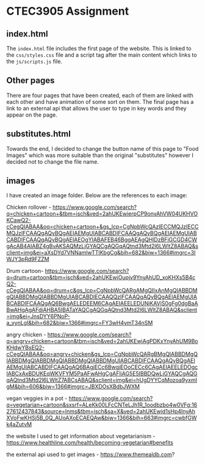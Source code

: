 # CTEC3905 Assignment

## index.html

The `index.html` file includes the first page of the website. This is linked to the `css/styles.css` file and a script tag after the main content which links to the `js/scripts.js` file.

## Other pages

There are four pages that have been created, each of them are linked with each other and have animation of some sort on them. The final page has a link to an external api that allows the user to type in key words and they appear on the page.

## substitutes.html
Towards the end, I decided to change the button name of this page to "Food Images" which was more suitable than the original "substitutes" however I decided not to change the file name.

## images

I have created an image folder. Below are the references to each image:

Chicken rollover - https://www.google.com/search?q=chicken+cartoon+&tbm=isch&ved=2ahUKEwierpCP9onyAhVW04UKHVOKCawQ2-cCegQIABAA&oq=chicken+cartoon+&gs_lcp=CgNpbWcQAzIECCMQJzIECCMQJzIFCAAQgAQyBQgAEIAEMgUIABCABDIFCAAQgAQyBQgAEIAEMgUIABCABDIFCAAQgAQyBQgAEIAEOgYIABAFEB46BggAEAgQHlDzBFiGCGD4CWgAcAB4AIABZ4gBvAKSAQMzLjGYAQCgAQGqAQtnd3Mtd2l6LWltZ8ABAQ&sclient=img&ei=aXsDYd7VNNamlwTTlKbgCg&bih=682&biw=1366#imgrc=3IWJY3pRd9FZZM

Drum cartoon- https://www.google.com/search?q=drum+cartoon&tbm=isch&ved=2ahUKEwiOupjv9YnyAhUD_xoKHXs5B4cQ2-cCegQIABAA&oq=drum+c&gs_lcp=CgNpbWcQARgAMgQIIxAnMgQIABBDMgQIABBDMgQIABBDMgUIABCABDIECAAQQzIFCAAQgAQyBQgAEIAEMgUIABCABDIFCAAQgAQ6BwgAELEDEEM6CAgAEIAEELEDUNjKAVjS0gFg0dgBaABwAHgAgAFdiAHBA5IBATaYAQCgAQGqAQtnd3Mtd2l6LWltZ8ABAQ&sclient=img&ei=JnsDYY6PNoP-a_vynLgI&bih=682&biw=1366#imgrc=FY3wH4ymT34nSM

angry chicken - https://www.google.com/search?q=angry+chicken+cartoon&tbm=isch&ved=2ahUKEwjAgPDKxYnyAhUM9BoKHdwYBsEQ2-cCegQIABAA&oq=angry+chicken&gs_lcp=CgNpbWcQARgBMgQIABBDMgQIABBDMgQIABBDMgQIABBDMgQIABBDMgUIABCABDIFCAAQgAQyBQgAEIAEMgUIABCABDIFCAAQgAQ6BAgjECc6BwgjEOoCECc6CAgAEIAEELEDOgcIABCxAxBDUKEqWKVFYM5PaAFwAHgCgAFliAG5E5IBBDQwLjGYAQCgAQGqAQtnd3Mtd2l6LWltZ7ABCsABAQ&sclient=img&ei=hUgDYYCqMozoa9yxmIgM&bih=606&biw=1366#imgrc=JBXDOsXBdbJWXM

vegan veggies in a pot - https://www.google.com/search?q=vegetarian+cartoon&sxsrf=ALeKk00LFcCNTeLJh1R_1oodbzbo4w0VFg:1627612437843&source=lnms&tbm=isch&sa=X&ved=2ahUKEwjd1sHp4InyAhXVoFwKHSj5B_0Q_AUoAXoECAEQAw&biw=1366&bih=663#imgrc=cwbfGWk4aZutvM

the website I used to get information about vegetarianism - https://www.healthline.com/health/becoming-vegetarian#benefits

the external api used to get images - https://www.themealdb.com?
